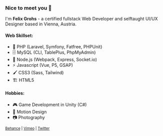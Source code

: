 ### Nice to meet you 👋

I'm **Felix Grohs** - a certified fullstack Web Developer and selftaught UI/UX Designer based in Vienna, Austria.

#### Web Skillset:
- 🐘 PHP (Laravel, Symfony, Fatfree, PHPUnit)
- 🗄️ MySQL (CLI, TablePlus, PhpMyAdmin)
- 🦾 Node.js (Webpack, Express, Socket.io)
- ⚡ Javascript (Vue, P5, GSAP)
- 🖌️ CSS3 (Sass, Tailwind)
- 🏗️ HTML5

#### Hobbies:
- 🎮 Game Development in Unity (C#)
- 🎥 Motion Design
- 📷 Photography

<sub>
  <a href="https://www.behance.net/felixgrohs">Behance</a> | <a href="https://vimeo.com/felixgrohs">Vimeo</a> | <a href="https://twitter.com/FelixGrohs">Twitter</a>
</sub>
